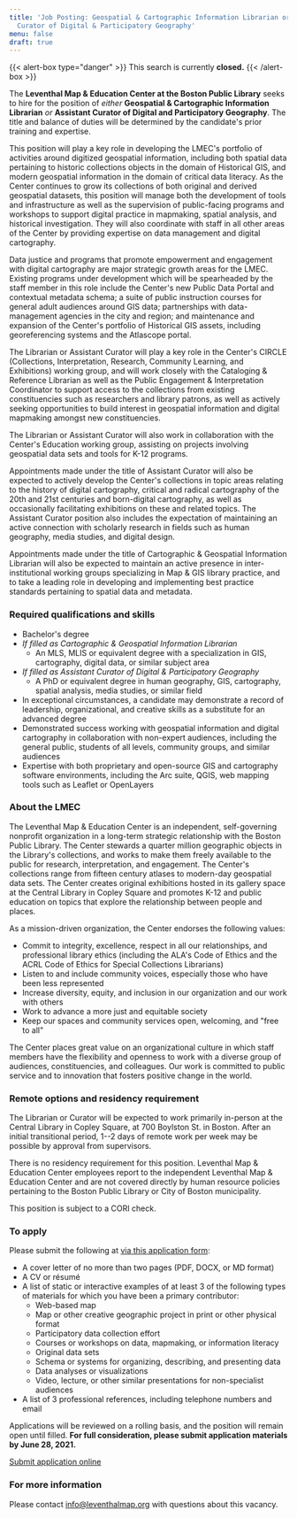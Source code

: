 ```yaml
---
title: 'Job Posting: Geospatial & Cartographic Information Librarian or Assistant
  Curator of Digital & Participatory Geography'
menu: false
draft: true
---
```

{{< alert-box type="danger" >}} This search is currently **closed.** {{< /alert-box >}}


The **Leventhal Map & Education Center at the Boston Public Library** seeks
to hire for the position of _either_ **Geospatial & Cartographic Information
Librarian** _or_ **Assistant Curator of Digital and Participatory Geography**.
The title and balance of duties will be determined by the candidate's
prior training and expertise.

This position will play a key role in developing the LMEC's portfolio of
activities around digitized geospatial information, including both
spatial data pertaining to historic collections objects in the domain of
Historical GIS, and modern geospatial information in the domain of
critical data literacy. As the Center continues to grow its collections
of both original and derived geospatial datasets, this position will
manage both the development of tools and infrastructure as well as the
supervision of public-facing programs and workshops to support digital
practice in mapmaking, spatial analysis, and historical investigation.
They will also coordinate with staff in all other areas of the Center by
providing expertise on data management and digital cartography.

Data justice and programs that promote empowerment and engagement with
digital cartography are major strategic growth areas for the LMEC.
Existing programs under development which will be spearheaded by the
staff member in this role include the Center's new Public Data Portal
and contextual metadata schema; a suite of public instruction courses
for general adult audiences around GIS data; partnerships with
data-management agencies in the city and region; and maintenance and
expansion of the Center's portfolio of Historical GIS assets, including
georeferencing systems and the Atlascope portal.

The Librarian or Assistant Curator will play a key role in the Center's
CIRCLE (Collections, Interpretation, Research, Community Learning, and
Exhibitions) working group, and will work closely with the Cataloging &
Reference Librarian as well as the Public Engagement & Interpretation
Coordinator to support access to the collections from existing
constituencies such as researchers and library patrons, as well as
actively seeking opportunities to build interest in geospatial
information and digital mapmaking amongst new constituencies.

The Librarian or Assistant Curator will also work in collaboration with
the Center's Education working group, assisting on projects involving
geospatial data sets and tools for K-12 programs.

Appointments made under the title of Assistant Curator will also be
expected to actively develop the Center's collections in topic areas
relating to the history of digital cartography, critical and radical
cartography of the 20th and 21st centuries and born-digital cartography,
as well as occasionally facilitating exhibitions on these and related
topics. The Assistant Curator position also includes the expectation of
maintaining an active connection with scholarly research in fields such
as human geography, media studies, and digital design.

Appointments made under the title of Cartographic & Geospatial
Information Librarian will also be expected to maintain an active
presence in inter-institutional working groups specializing in Map & GIS
library practice, and to take a leading role in developing and
implementing best practice standards pertaining to spatial data and
metadata.

### Required qualifications and skills

* Bachelor's degree
* _If filled as Cartographic & Geospatial Information Librarian_
  * An MLS, MLIS or equivalent degree with a specialization in GIS,
    cartography, digital data, or similar subject area
* _If filled as Assistant Curator of Digital & Participatory Geography_
  * A PhD or equivalent degree in human geography, GIS, cartography,
    spatial analysis, media studies, or similar field
* In exceptional circumstances, a candidate may demonstrate a record of leadership, organizational, and creative skills as a substitute for an advanced degree
* Demonstrated success working with geospatial information and digital
  cartography in collaboration with non-expert audiences, including the general public, students of all levels, community groups, and similar audiences
* Expertise with both proprietary and open-source GIS and cartography
  software environments, including the Arc suite, QGIS, web mapping
  tools such as Leaflet or OpenLayers

### About the LMEC

The Leventhal Map & Education Center is an independent, self-governing
nonprofit organization in a long-term strategic relationship with the
Boston Public Library. The Center stewards a quarter million geographic
objects in the Library's collections, and works to make them freely
available to the public for research, interpretation, and engagement.
The Center's collections range from fifteen century atlases to
modern-day geospatial data sets. The Center creates original exhibitions
hosted in its gallery space at the Central Library in Copley Square and
promotes K-12 and public education on topics that explore the
relationship between people and places.

As a mission-driven organization, the Center endorses the following
values:

* Commit to integrity, excellence, respect in all our relationships,
  and professional library ethics (including the ALA's Code of Ethics
  and the ACRL Code of Ethics for Special Collections Librarians)
* Listen to and include community voices, especially those who have
  been less represented
* Increase diversity, equity, and inclusion in our organization and
  our work with others
* Work to advance a more just and equitable society
* Keep our spaces and community services open, welcoming, and "free to
  all"

The Center places great value on an organizational culture in which staff members have the flexibility and openness to work with a diverse group of audiences, constituencies, and colleagues. Our work is committed to public service and to innovation that fosters positive change in the world.

### Remote options and residency requirement

The Librarian or Curator will be expected to work primarily in-person at
the Central Library in Copley Square, at 700 Boylston St. in Boston.
After an initial transitional period, 1--2 days of remote work per week
may be possible by approval from supervisors.

There is no residency requirement for this position. Leventhal Map &
Education Center employees report to the independent Leventhal Map &
Education Center and are not covered directly by human resource policies
pertaining to the Boston Public Library or City of Boston municipality.

This position is subject to a CORI check.

### To apply

Please submit the following at [via this application form](https://airtable.com/shrKdzN8mttdO8Qml):

* A cover letter of no more than two pages (PDF, DOCX, or MD format)
* A CV or résumé
* A list of static or interactive examples of at least 3 of the
  following types of materials for which you have been a primary
  contributor:
  * Web-based map
  * Map or other creative geographic project in print or other
    physical format
  * Participatory data collection effort
  * Courses or workshops on data, mapmaking, or information literacy
  * Original data sets
  * Schema or systems for organizing, describing, and presenting
    data
  * Data analyses or visualizations
  * Video, lecture, or other similar presentations for
    non-specialist audiences
* A list of 3 professional references, including telephone numbers and
  email

Applications will be reviewed on a rolling basis, and the position will
remain open until filled. **For full consideration, please submit
application materials by June 28, 2021.**

<a class="btn btn-lg btn-primary-outline" href="https://airtable.com/shrKdzN8mttdO8Qml">Submit application online</a>

### For more information

Please contact [info@leventhalmap.org](mailto:info@leventhalmap.org)
with questions about this vacancy.